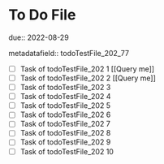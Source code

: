 # To Do File

due:: 2022-08-29

metadatafield:: todoTestFile_202_77

- [ ] Task of todoTestFile_202 1 [[Query me]]
- [ ] Task of todoTestFile_202 2 [[Query me]]
- [ ] Task of todoTestFile_202 3
- [ ] Task of todoTestFile_202 4
- [ ] Task of todoTestFile_202 5
- [ ] Task of todoTestFile_202 6
- [ ] Task of todoTestFile_202 7
- [ ] Task of todoTestFile_202 8
- [ ] Task of todoTestFile_202 9
- [ ] Task of todoTestFile_202 10